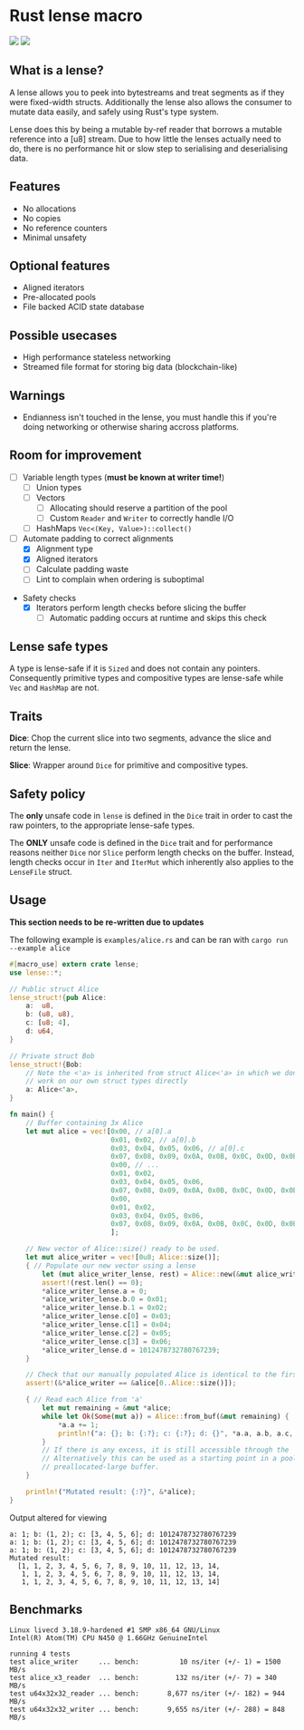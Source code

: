 Rust lense macro
================

[![](https://img.shields.io/crates/v/lense.svg)](https://crates.io/crates/lense)
[![](https://img.shields.io/crates/d/lense.svg)](https://crates.io/crates/lense)

What is a lense?
----------------

A lense allows you to peek into bytestreams and treat segments as if they were
fixed-width structs. Additionally the lense also allows the consumer to mutate
data easily, and safely using Rust's type system.

Lense does this by being a mutable by-ref reader that borrows a mutable
reference into a [u8] stream. Due to how little the lenses actually need to do,
there is no performance hit or slow step to serialising and deserialising data.

## Features

- No allocations
- No copies
- No reference counters
- Minimal unsafety

## Optional features

- Aligned iterators
- Pre-allocated pools
- File backed ACID state database

## Possible usecases

- High performance stateless networking
- Streamed file format for storing big data (blockchain-like)

## Warnings

- Endianness isn't touched in the lense, you must handle this if you're doing
  networking or otherwise sharing accross platforms.

Room for improvement
--------------------

- [ ] Variable length types (**must be known at writer time!**)
  - [ ] Union types
  - [ ] Vectors
    - [ ] Allocating should reserve a partition of the pool
    - [ ] Custom `Reader` and `Writer` to correctly handle I/O
  - [ ] HashMaps `Vec<(Key, Value>)::collect()`
- [ ] Automate padding to correct alignments
  - [x] Alignment type
  - [x] Aligned iterators
  - [ ] Calculate padding waste
  - [ ] Lint to complain when ordering is suboptimal
- Safety checks
  - [x] Iterators perform length checks before slicing the buffer
    - [ ] Automatic padding occurs at runtime and skips this check

Lense safe types
----------------

A type is lense-safe if it is `Sized` and does not contain any pointers.
Consequently primitive types and compositive types are lense-safe while `Vec`
and `HashMap` are not.

Traits
------

**Dice**: Chop the current slice into two segments, advance the slice and
return the lense.

**Slice**: Wrapper around `Dice` for primitive and compositive types.

Safety policy
-------------

The **only** unsafe code in `lense` is defined in the `Dice` trait in order to
cast the raw pointers, to the appropriate lense-safe types.

The **ONLY** unsafe code is defined in the `Dice` trait and for performance
reasons neither `Dice` nor `Slice` perform length checks on the buffer.
Instead, length checks occur in `Iter` and `IterMut` which inherently also
applies to the `LenseFile` struct.

Usage
-----

**This section needs to be re-written due to updates**

The following example is `examples/alice.rs` and can be ran with `cargo run --example alice`

```rust
#[macro_use] extern crate lense;
use lense::*;

// Public struct Alice
lense_struct!{pub Alice:
    a:  u8,
    b: (u8, u8),
    c: [u8; 4],
    d: u64,
}

// Private struct Bob
lense_struct!{Bob:
    // Note the <'a> is inherited from struct Alice<'a> in which we don't see. This allows us to
    // work on our own struct types directly
    a: Alice<'a>,
}

fn main() {
    // Buffer containing 3x Alice
    let mut alice = vec![0x00, // a[0].a
                         0x01, 0x02, // a[0].b
                         0x03, 0x04, 0x05, 0x06, // a[0].c
                         0x07, 0x08, 0x09, 0x0A, 0x0B, 0x0C, 0x0D, 0x0E, // a[0].d
                         0x00, // ...
                         0x01, 0x02,
                         0x03, 0x04, 0x05, 0x06,
                         0x07, 0x08, 0x09, 0x0A, 0x0B, 0x0C, 0x0D, 0x0E,
                         0x00,
                         0x01, 0x02,
                         0x03, 0x04, 0x05, 0x06,
                         0x07, 0x08, 0x09, 0x0A, 0x0B, 0x0C, 0x0D, 0x0E,
                         ];

    // New vector of Alice::size() ready to be used.
    let mut alice_writer = vec![0u8; Alice::size()];
    { // Populate our new vector using a lense
        let (mut alice_writer_lense, rest) = Alice::new(&mut alice_writer);
        assert!(rest.len() == 0);
        *alice_writer_lense.a = 0;
        *alice_writer_lense.b.0 = 0x01;
        *alice_writer_lense.b.1 = 0x02;
        *alice_writer_lense.c[0] = 0x03;
        *alice_writer_lense.c[1] = 0x04;
        *alice_writer_lense.c[2] = 0x05;
        *alice_writer_lense.c[3] = 0x06;
        *alice_writer_lense.d = 1012478732780767239;
    }

    // Check that our manually populated Alice is identical to the first Alice in the vector 'a'
    assert!(&*alice_writer == &alice[0..Alice::size()]);

    { // Read each Alice from 'a'
        let mut remaining = &mut *alice;
        while let Ok(Some(mut a)) = Alice::from_buf(&mut remaining) {
            *a.a += 1;
            println!("a: {}; b: {:?}; c: {:?}; d: {}", *a.a, a.b, a.c, *a.d);
        }
        // If there is any excess, it is still accessible through the 'remaining' variable.
        // Alternatively this can be used as a starting point in a pool that owns some
        // preallocated-large buffer.
    }

    println!("Mutated result: {:?}", &*alice);
}

```
Output altered for viewing
```
a: 1; b: (1, 2); c: [3, 4, 5, 6]; d: 1012478732780767239
a: 1; b: (1, 2); c: [3, 4, 5, 6]; d: 1012478732780767239
a: 1; b: (1, 2); c: [3, 4, 5, 6]; d: 1012478732780767239
Mutated result:
  [1, 1, 2, 3, 4, 5, 6, 7, 8, 9, 10, 11, 12, 13, 14,
   1, 1, 2, 3, 4, 5, 6, 7, 8, 9, 10, 11, 12, 13, 14,
   1, 1, 2, 3, 4, 5, 6, 7, 8, 9, 10, 11, 12, 13, 14]
```

Benchmarks
----------

```
Linux livecd 3.18.9-hardened #1 SMP x86_64 GNU/Linux
Intel(R) Atom(TM) CPU N450 @ 1.66GHz GenuineIntel
```
```
running 4 tests
test alice_writer     ... bench:          10 ns/iter (+/- 1) = 1500 MB/s
test alice_x3_reader  ... bench:         132 ns/iter (+/- 7) = 340 MB/s
test u64x32x32_reader ... bench:       8,677 ns/iter (+/- 182) = 944 MB/s
test u64x32x32_writer ... bench:       9,655 ns/iter (+/- 288) = 848 MB/s
```
